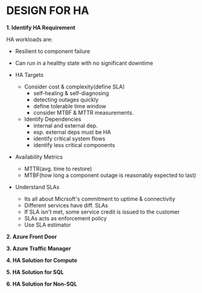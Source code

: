# DESIGN FOR HA

<b>1. Identify HA Requirement</b>

HA workloads are:
- Resilient to component failure
- Can run in a healthy state with no significant downtime

- HA Targets<br />
	- Consider cost & complexity(define SLA)<br />
		- self-healing & self-diagnosing<br />
		- detecting outages quickly<br />
		- define tolerable time window<br />
		- consider MTBF & MTTR measurements.<br />
	- Identify Dependencies<br />
		- internal and external dep.<br />
		- esp. external deps must be HA<br />
		- identify critical system flows<br />
		- identify less critical components<br />
- Availability Metrics<br />
	- MTTR(avg. time to restore)<br />
	- MTBF(how long a component outage is reasonably expected to last)<br />
- Understand SLAs<br />
	- Its all about Micrsoft's commitment to uptime & connectivity<br />
	- Different services have diff. SLAs<br />
	- If SLA isn't met, some service credit is issued to the customer<br />
	- SLAs acts as enforcement policy<br />
	- Use SLA estimator<br />


<b>2. Azure Front Door</b>




<b>3. Azure Traffic Manager</b>

<b>4. HA Solution for Compute</b>

<b>5. HA Solution for SQL</b>

<b>6. HA Solution for Non-SQL</b>

